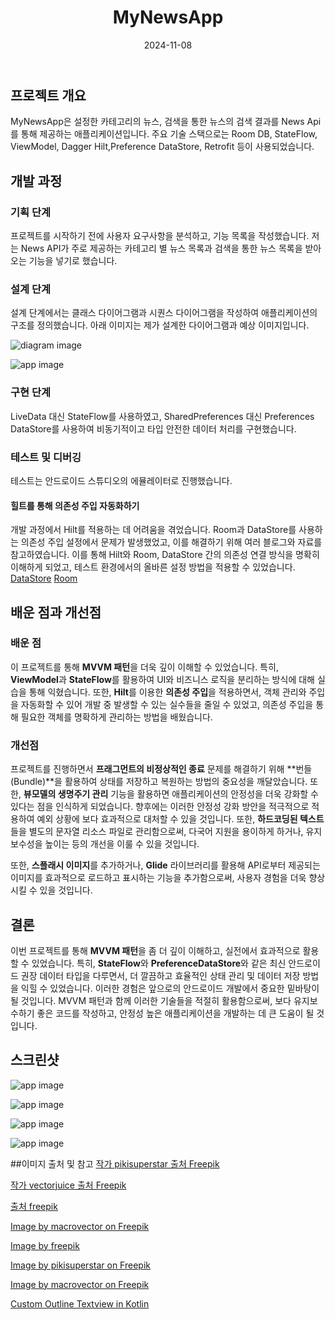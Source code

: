 ﻿---
title:  "MyNewsApp"
excerpt: "MyNewsApp은 원하는 카테고리의 뉴스를 편하게 볼 수 있고 검색을 할 수 있는 앱입니다. 이 글에서는 MyNewsApp의 개발 과정, 사용된 기술, 배운 점 등을 공유하고자 합니다."

categories:
- Android
tags:
- [RoomDB,StateFlow,NewsAPI,Preference DataStore,MVVM,Repository,ViewModel,Dagger Hilt,SAA]

toc: true
toc_sticky: true
date: 2024-11-08
---


## 프로젝트 개요
MyNewsApp은 설정한 카테고리의 뉴스, 검색을 통한 뉴스의 검색 결과를 News Api를 통해 제공하는 애플리케이션입니다. 주요 기술 스택으로는 Room DB, StateFlow, ViewModel, Dagger Hilt,Preference DataStore, Retrofit 등이 사용되었습니다.

## 개발 과정

### 기획 단계
프로젝트를 시작하기 전에 사용자 요구사항을 분석하고, 기능 목록을 작성했습니다.
저는 News API가 주로 제공하는 카테고리 별 뉴스 목록과 검색을 통한 뉴스 목록을 받아 오는 기능을 넣기로 했습니다.

### 설계 단계
설계 단계에서는 클래스 다이어그램과 시퀀스 다이어그램을 작성하여 애플리케이션의 구조를 정의했습니다.
아래 이미지는 제가 설계한 다이어그램과 예상 이미지입니다.

![diagram image](https://github.com/ar9988/ar9988.github.io/blob/main/assets/images/project2/diagram.png?raw=true)


![app image](https://github.com/ar9988/ar9988.github.io/blob/main/assets/images/project1/image1.png?raw=true)

### 구현 단계
LiveData 대신 StateFlow를 사용하였고, SharedPreferences 대신 Preferences DataStore를 사용하여 비동기적이고 타입 안전한 데이터 처리를 구현했습니다.


### 테스트 및 디버깅
테스트는 안드로이드 스튜디오의 에뮬레이터로 진행했습니다.
#### 힐트를 통해 의존성 주입 자동화하기
개발 과정에서 Hilt를 적용하는 데 어려움을 겪었습니다.  Room과 DataStore를 사용하는 의존성 주입 설정에서 문제가 발생했었고, 이를 해결하기 위해 여러 블로그와 자료를 참고하였습니다. 이를 통해 Hilt와 Room, DataStore 간의 의존성 연결 방식을 명확히 이해하게 되었고, 테스트 환경에서의 올바른 설정 방법을 적용할 수 있었습니다.
[DataStore](https://medium.com/@ramg7/android-user-preferences-simplified-preferences-datastore-with-hilt-c08da9691667)
[Room](https://svvashishtha.medium.com/using-room-with-hilt-cb57a1bc32f)


## 배운 점과 개선점

### 배운 점
이 프로젝트를 통해 **MVVM 패턴**을 더욱 깊이 이해할 수 있었습니다. 특히, **ViewModel**과 **StateFlow**를 활용하여 UI와 비즈니스 로직을 분리하는 방식에 대해 실습을 통해 익혔습니다. 또한, **Hilt**를 이용한 **의존성 주입**을 적용하면서, 객체 관리와 주입을 자동화할 수 있어 개발 중 발생할 수 있는 실수들을 줄일 수 있었고, 의존성 주입을 통해 필요한 객체를 명확하게 관리하는 방법을 배웠습니다.

### 개선점
프로젝트를 진행하면서 **프래그먼트의 비정상적인 종료** 문제를 해결하기 위해 **번들(Bundle)**을 활용하여 상태를 저장하고 복원하는 방법의 중요성을 깨달았습니다. 또한, **뷰모델의 생명주기 관리** 기능을 활용하면 애플리케이션의 안정성을 더욱 강화할 수 있다는 점을 인식하게 되었습니다. 향후에는 이러한 안정성 강화 방안을 적극적으로 적용하여 예외 상황에 보다 효과적으로 대처할 수 있을 것입니다. 또한, **하드코딩된 텍스트**들을 별도의 문자열 리소스 파일로 관리함으로써, 다국어 지원을 용이하게 하거나, 유지보수성을 높이는 등의 개선을 이룰 수 있을 것입니다.

또한, **스플래시 이미지**를 추가하거나, **Glide** 라이브러리를 활용해 API로부터 제공되는 이미지를 효과적으로 로드하고 표시하는 기능을 추가함으로써, 사용자 경험을 더욱 향상시킬 수 있을 것입니다.

## 결론
이번 프로젝트를 통해 **MVVM 패턴**을 좀 더 깊이 이해하고, 실전에서 효과적으로 활용할 수 있었습니다. 특히, **StateFlow**와 **PreferenceDataStore**와 같은 최신 안드로이드 권장 데이터 타입을 다루면서, 더 깔끔하고 효율적인 상태 관리 및 데이터 저장 방법을 익힐 수 있었습니다. 이러한 경험은 앞으로의 안드로이드 개발에서 중요한 밑바탕이 될 것입니다. MVVM 패턴과 함께 이러한 기술들을 적절히 활용함으로써, 보다 유지보수하기 좋은 코드를 작성하고, 안정성 높은 애플리케이션을 개발하는 데 큰 도움이 될 것입니다.

## 스크린샷
![app image](https://github.com/ar9988/ar9988.github.io/blob/main/assets/images/project2/screen1.png?raw=true)

![app image](https://github.com/ar9988/ar9988.github.io/blob/main/assets/images/project2/screen2.png?raw=true)

![app image](https://github.com/ar9988/ar9988.github.io/blob/main/assets/images/project2/screen3.png?raw=true)

![app image](https://github.com/ar9988/ar9988.github.io/blob/main/assets/images/project2/screen4.png?raw=true)


##이미지 출처 및 참고
<a href="https://kr.freepik.com/free-vector/bijeuniseu-salamdeul-i-geulim_7071849.htm#fromView=search&page=1&position=11&uuid=1e797877-17b8-4500-89d9-37d7422fd8b6">작가 pikisuperstar 출처 Freepik</a>

<a href="https://kr.freepik.com/free-vector/eum-ag-seupikeoeseo-maikeuwa-konseoteueseo-chumchuneun-jag-eun-salamdeul-iissneun-hibhab-gasu-hibhab-eum-ag-hibhab-pati-rap-eum-ag-sueob-gaenyeom-bunhongbich-i-doneun-sanho-bluevector-golib-doen-geulim_11664222.htm#fromView=search&page=2&position=15&uuid=0799d0dc-f856-4b1a-b432-77a74f3d4eab">작가 vectorjuice 출처 Freepik</a>

<a href="https://kr.freepik.com/free-vector/son-eulo-geulin-inteones-halu-geulim_13234247.htm#fromView=image_search_similar&page=1&position=6&uuid=e52c589d-d33d-4649-9bad-67f25d658e7f">출처 freepik</a>

<a href="https://www.freepik.com/free-vector/medicine-health-care-flat-icons-hospital-health-emergency-aid-doctor-pharmacy_10701139.htm#fromView=search&page=1&position=17&uuid=6b81b769-eb9b-45d8-91d5-8eb7d7a7a26a">Image by macrovector on Freepik</a>

<a href="https://www.freepik.com/free-vector/science-lab-objects_7409937.htm#fromView=search&page=1&position=6&uuid=47cec9c3-1c56-46e2-9600-4c7111f62ab0">Image by freepik</a>

<a href="https://www.freepik.com/free-vector/flat-design-people-doing-sports_49685249.htm#fromView=search&page=1&position=1&uuid=3dda2bf5-889d-437d-9397-7c9bad5a6f70">Image by pikisuperstar on Freepik</a>

<a href="https://www.freepik.com/free-vector/web-3-0-technologies-isometric-set-with-digital-identity-database-big-data-icons-isolated-vector-illustration_32471858.htm#fromView=image_search_similar&page=2&position=16&uuid=19489dfb-4715-472f-9f13-e94012e86eed">Image by macrovector on Freepik</a>

[Custom Outline Textview in Kotlin](https://sputnik-kr.tistory.com/29) 

